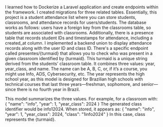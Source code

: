 I learned how to Dockerize a Laravel application and create endpoints within the framework. I created migrations for three related tables. Essentially, this project is a student attendance list where you can store students, classrooms, and attendance records for users/students.
The database works as follows: users have a foreign key from the classrooms table, so students are associated with classrooms. Additionally, there is a presence table that records student IDs and timestamps for attendance, including a created_at column.
I implemented a backend union to display attendance records along with the user ID and class ID. There's a specific endpoint called presentes/{turmaid} that allows you to check who was present in a given classroom identified by {turmaid}. This turmaid is a unique string derived from the students' classroom table. It combines three values: year, year_class, and name. The name can be A, B, C, or, if it’s a course, you might use Info, ADS, Cybersecurity, etc. The year represents the high school year, as this model is designed for Brazilian high schools with technical courses that last three years—freshman, sophomore, and senior—since there is no fourth year in Brazil.

This model summarizes the three values. For example, for a classroom with:
{
  "name": "info",
  "year": 1,
  "year_class": 2024
}
The generated class identifier would be info12024. When stored, it appears as:
{
  "name": "info",
  "year": 1,
  "year_class": 2024,
  "class": "1info2024"
}
In this case, class represents the {turmaid}.
